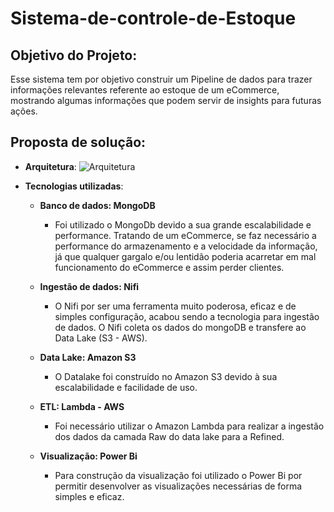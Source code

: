 # Sistema-de-controle-de-Estoque

## Objetivo do Projeto:
   Esse sistema tem por objetivo construir um Pipeline de dados para trazer informações relevantes referente ao estoque de um eCommerce, mostrando algumas informações que podem servir de insights para futuras ações.

## Proposta de solução:

  - **Arquitetura**:
    ![Arquitetura](https://github.com/LcsFernandes/Sistema-de-controle-de-Estoque/assets/47150397/3510ce65-d230-429c-b15c-2ebf5b3df0c7)


    
  - **Tecnologias utilizadas**:
      - **Banco de dados: MongoDB**
          - Foi utilizado o MongoDb devido a sua grande escalabilidade e performance. Tratando de um eCommerce, se faz necessário a performance do armazenamento e a velocidade da informação, já que qualquer gargalo e/ou lentidão poderia acarretar em mal funcionamento do eCommerce e assim perder clientes.
 
      - **Ingestão de dados: Nifi**
         - O Nifi por ser uma ferramenta muito poderosa, eficaz e de simples configuração, acabou sendo a tecnologia para ingestão de dados. O Nifi coleta os dados do mongoDB e transfere ao Data Lake (S3 - AWS).  
      
      - **Data Lake: Amazon S3**
        - O Datalake foi construído no Amazon S3 devido à sua escalabilidade e facilidade de uso. 
      
      - **ETL: Lambda - AWS**
         - Foi necessário utilizar o Amazon Lambda para realizar a ingestão dos dados da camada Raw do data lake para a Refined.
      
      - **Visualização: Power Bi**
         - Para construção da visualização foi utilizado o Power Bi por permitir desenvolver as visualizações necessárias de forma simples e eficaz.
